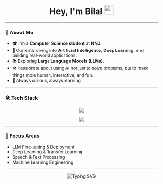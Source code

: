 <h1 align="center">Hey, I'm Bilal <img src="https://raw.githubusercontent.com/MartinHeinz/MartinHeinz/master/wave.gif" width="30px"></h1>

---

### 🚀 About Me

- 🎓 I'm a **Computer Science student** at **NNU**.
- 🤖 Currently diving into **Artificial Intelligence**, **Deep Learning**, and building real-world applications.
- 📚 Exploring **Large Language Models (LLMs)**.
- 🛠️ Passionate about using AI not just to solve problems, but to make things more human, interactive, and fun.
- 🧠 Always curious, always learning.

---

### 🛠️ Tech Stack

<p align="center">
  <img src="https://skillicons.dev/icons?i=python,tensorflow,react,nodejs,javascript,cpp,scala,mongodb,elasticsearch" />
</p>

<p align="center">
  <img src="https://skillicons.dev/icons?i=spark,kafka" />
</p>

---


### 🎯 Focus Areas

- LLM Fine-tuning & Deployment
- Deep Learning & Transfer Learning
- Speech & Text Processing
- Machine Learning Engineering

---

<p align="center">
  <img src="https://readme-typing-svg.demolab.com?font=Fira+Code&weight=500&size=22&pause=1000&color=7F58FF&center=true&vCenter=true&width=435&lines=Thanks+for+stopping+by!+Let's+build+something+awesome+%F0%9F%9A%80" alt="Typing SVG" />
</p>
